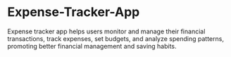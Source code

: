 # Expense-Tracker-App
Expense tracker app helps users monitor and manage their financial transactions, track expenses, set budgets, and analyze spending patterns, promoting better financial management and saving habits.
